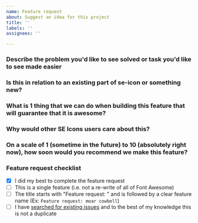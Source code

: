 ```yaml
---
name: Feature request
about: Suggest an idea for this project
title: ''
labels: ''
assignees: ''

---
```


### Describe the problem you'd like to see solved or task you'd like to see made easier

<!--- What steps or tasks are you trying to complete along the way? -->

### Is this in relation to an existing part of se-icon or something new?

<!--- If so, what part of SE Icons? -->

### What is 1 thing that we can do when building this feature that will guarantee that it is awesome?

<!--- e.g. make finding icons while I'm designing super fast  -->

### Why would other SE Icons users care about this?

<!--- e.g. because everyone wants icons that fly  -->

### On a scale of 1 (sometime in the future) to 10 (absolutely right now), how soon would you recommend we make this feature?

<!--- e.g. 5 - "while we're young" -->

### Feature request checklist

- [x] I did my best to complete the feature request
- [ ] This is a single feature (i.e. not a re-write of all of Font Awesome)
- [ ] The title starts with "Feature request: " and is followed by a clear feature name (Ex: `Feature request: moar cowbell`)
- [ ] I have [searched for existing issues](https://github.schneider-electric.com/IoT/se-icons/issues) and to the best of my knowledge this is not a duplicate
